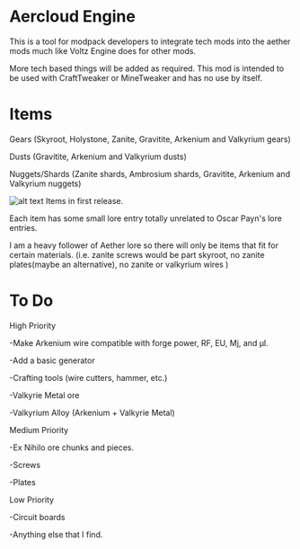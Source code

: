 # Aercloud Engine
This is a tool for modpack developers to integrate tech mods into the aether mods much like Voltz Engine does for other mods. 


More tech based things will be added as required.
This mod is intended to be used with CraftTweaker or MineTweaker and has no use by itself.

 

# Items

Gears (Skyroot, Holystone, Zanite, Gravitite, Arkenium and Valkyrium gears)

Dusts (Gravitite, Arkenium and Valkyrium dusts)

Nuggets/Shards (Zanite shards, Ambrosium shards, Gravitite, Arkenium and Valkyrium nuggets)

 
![alt text](https://i.imgur.com/zG2akus.png)
Items in first release.

 Each item has some small lore entry totally unrelated to Oscar Payn's lore entries.

I am a heavy follower of Aether lore so there will only be items that fit for certain materials. (i.e. zanite screws would be part skyroot, no zanite plates(maybe an alternative), no zanite or valkyrium wires )

# To Do

High Priority

-Make Arkenium wire compatible with forge power, RF, EU, Mj, and µI.

-Add a basic generator

-Crafting tools (wire cutters, hammer, etc.)

-Valkyrie Metal ore

-Valkyrium Alloy (Arkenium + Valkyrie Metal)

Medium Priority

-Ex Nihilo ore chunks and pieces.

-Screws

-Plates

Low Priority

-Circuit boards

-Anything else that I find.




